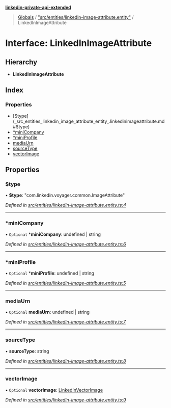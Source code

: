 **[linkedin-private-api-extended](../README.md)**

> [Globals](../globals.md) / ["src/entities/linkedin-image-attribute.entity"](../modules/_src_entities_linkedin_image_attribute_entity_.md) / LinkedInImageAttribute

# Interface: LinkedInImageAttribute

## Hierarchy

* **LinkedInImageAttribute**

## Index

### Properties

* [$type](_src_entities_linkedin_image_attribute_entity_.linkedinimageattribute.md#$type)
* [*miniCompany](_src_entities_linkedin_image_attribute_entity_.linkedinimageattribute.md#*minicompany)
* [*miniProfile](_src_entities_linkedin_image_attribute_entity_.linkedinimageattribute.md#*miniprofile)
* [mediaUrn](_src_entities_linkedin_image_attribute_entity_.linkedinimageattribute.md#mediaurn)
* [sourceType](_src_entities_linkedin_image_attribute_entity_.linkedinimageattribute.md#sourcetype)
* [vectorImage](_src_entities_linkedin_image_attribute_entity_.linkedinimageattribute.md#vectorimage)

## Properties

### $type

•  **$type**: \"com.linkedin.voyager.common.ImageAttribute\"

*Defined in [src/entities/linkedin-image-attribute.entity.ts:4](https://github.com/khanhtranngoccva/linkedin-private-api/blob/0b23a8c/src/entities/linkedin-image-attribute.entity.ts#L4)*

___

### *miniCompany

• `Optional` ***miniCompany**: undefined \| string

*Defined in [src/entities/linkedin-image-attribute.entity.ts:6](https://github.com/khanhtranngoccva/linkedin-private-api/blob/0b23a8c/src/entities/linkedin-image-attribute.entity.ts#L6)*

___

### *miniProfile

• `Optional` ***miniProfile**: undefined \| string

*Defined in [src/entities/linkedin-image-attribute.entity.ts:5](https://github.com/khanhtranngoccva/linkedin-private-api/blob/0b23a8c/src/entities/linkedin-image-attribute.entity.ts#L5)*

___

### mediaUrn

• `Optional` **mediaUrn**: undefined \| string

*Defined in [src/entities/linkedin-image-attribute.entity.ts:7](https://github.com/khanhtranngoccva/linkedin-private-api/blob/0b23a8c/src/entities/linkedin-image-attribute.entity.ts#L7)*

___

### sourceType

•  **sourceType**: string

*Defined in [src/entities/linkedin-image-attribute.entity.ts:8](https://github.com/khanhtranngoccva/linkedin-private-api/blob/0b23a8c/src/entities/linkedin-image-attribute.entity.ts#L8)*

___

### vectorImage

• `Optional` **vectorImage**: [LinkedInVectorImage](_src_entities_linkedin_vector_image_entity_.linkedinvectorimage.md)

*Defined in [src/entities/linkedin-image-attribute.entity.ts:9](https://github.com/khanhtranngoccva/linkedin-private-api/blob/0b23a8c/src/entities/linkedin-image-attribute.entity.ts#L9)*

